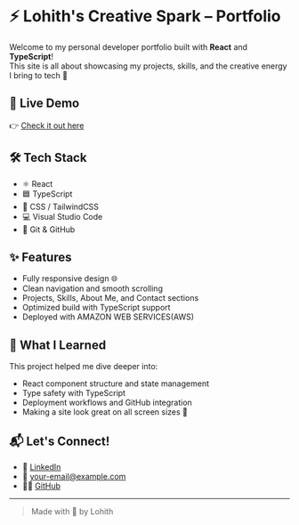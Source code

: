 # ⚡ Lohith's Creative Spark – Portfolio

Welcome to my personal developer portfolio built with **React** and **TypeScript**!  
This site is all about showcasing my projects, skills, and the creative energy I bring to tech 🚀

## 🔗 Live Demo
👉 [Check it out here](https://d6afcq3t97boa.cloudfront.net/)

## 🛠️ Tech Stack
- ⚛️ React
- 🟦 TypeScript
- 🎨 CSS / TailwindCSS 
- 💻 Visual Studio Code
- 🔧 Git & GitHub

## 
## ✨ Features
- Fully responsive design 🌐
- Clean navigation and smooth scrolling
- Projects, Skills, About Me, and Contact sections
- Optimized build with TypeScript support
- Deployed with AMAZON WEB SERVICES(AWS) 

## 🧠 What I Learned
This project helped me dive deeper into:
- React component structure and state management
- Type safety with TypeScript
- Deployment workflows and GitHub integration
- Making a site look great on all screen sizes 💅

## 📬 Let's Connect!
- 🔗 [LinkedIn](https://linkedin.com/in/lohithvellure)
- 💌 your-email@example.com
- 🧑‍💻 [GitHub](https://github.com/Lohith2005)

---

> Made with 💙 by Lohith
